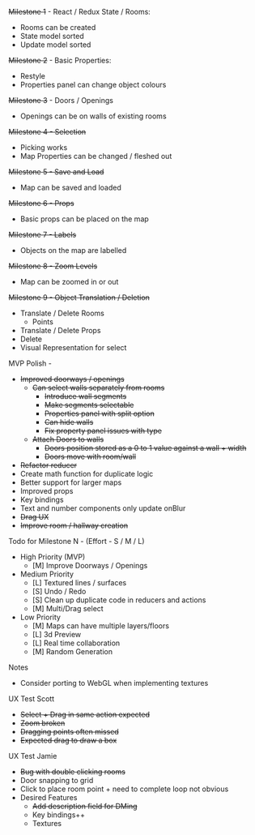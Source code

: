 ~~Milestone 1~~ - React / Redux State / Rooms:
* Rooms can be created
* State model sorted
* Update model sorted

~~Milestone 2~~ - Basic Properties:
* Restyle
* Properties panel can change object colours

~~Milestone 3~~ - Doors / Openings
* Openings can be on walls of existing rooms

~~Milestone 4 - Selection~~
* Picking works
* Map Properties can be changed / fleshed out 

~~Milestone 5 - Save and Load~~
* Map can be saved and loaded

~~Milestone 6 - Props~~
* Basic props can be placed on the map

~~Milestone 7 - Labels~~
* Objects on the map are labelled

~~Milestone 8 - Zoom Levels~~
* Map can be zoomed in or out 

~~Milestone 9 - Object Translation / Deletion~~
* Translate / Delete Rooms
    * Points
* Translate / Delete Props
* Delete
* Visual Representation for select

MVP Polish - 
* ~~Improved doorways / openings~~
    * ~~Can select walls separately from rooms~~
        * ~~Introduce wall segments~~
        * ~~Make segments selectable~~
        * ~~Properties panel with split option~~
        * ~~Can hide walls~~
        * ~~Fix property panel issues with type~~  
    * ~~Attach Doors to walls~~
        * ~~Doors position stored as a 0 to 1 value against a wall + width~~
        * ~~Doors move with room/wall~~ 
* ~~Refactor reducer~~ 
* Create math function for duplicate logic
* Better support for larger maps
* Improved props
* Key bindings
* Text and number components only update onBlur
* ~~Drag UX~~
* ~~Improve room / hallway creation~~

Todo for Milestone N - (Effort - S / M / L)
* High Priority (MVP)
    * [M] Improve Doorways / Openings
* Medium Priority
    * [L] Textured lines / surfaces
    * [S] Undo / Redo
    * [S] Clean up duplicate code in reducers and actions
    * [M] Multi/Drag select
* Low Priority
    * [M] Maps can have multiple layers/floors
    * [L] 3d Preview
    * [L] Real time collaboration
    * [M] Random Generation
    
Notes 
* Consider porting to WebGL when implementing textures

UX Test Scott
* ~~Select + Drag in same action expected~~
* ~~Zoom broken~~
* ~~Dragging points often missed~~
* ~~Expected drag to draw a box~~

UX Test Jamie
* ~~Bug with double clicking rooms~~
* Door snapping to grid
* Click to place room point + need to complete loop not obvious
* Desired Features 
    * ~~Add description field for DMing~~
    * Key bindings++
    * Textures